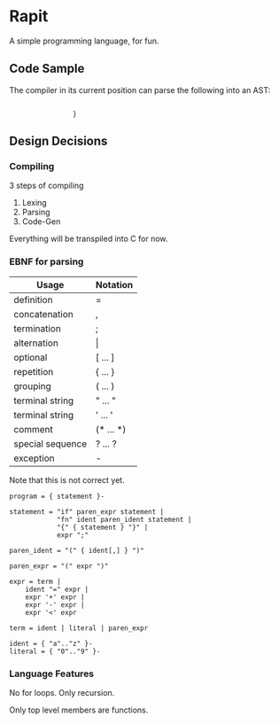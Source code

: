 # Rapit

A simple programming language, for fun.

## Code Sample

The compiler in its current position can parse the following into an AST:

```

                }

```

## Design Decisions

### Compiling
3 steps of compiling

1. Lexing
2. Parsing
3. Code-Gen

Everything will be transpiled into C for now.

### EBNF for parsing


| Usage | Notation |
| --- | --- |
definition |	=
concatenation | ,
termination | ;
alternation | \| |
optional | [ ... ] |
repetition | { ... } |
grouping | ( ... ) |
terminal string | " ... " |
terminal string	| ' ... ' |
comment | (* ... *) |
special sequence | ? ... ? |
exception | - |

Note that this is not correct yet.

```
program = { statement }-

statement = "if" paren_expr statement |
            "fn" ident paren_ident statement |
            "{" { statement } "}" |
            expr ";"

paren_ident = "(" { ident[,] } ")"

paren_expr = "(" expr ")"

expr = term | 
    ident "=" expr | 
    expr '+' expr | 
    expr '-' expr | 
    expr '<' expr

term = ident | literal | paren_expr

ident = { "a".."z" }-
literal = { "0".."9" }-

```

### Language Features
No for loops. Only recursion.

Only top level members are functions.